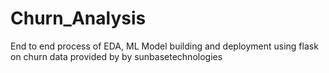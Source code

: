 # Churn_Analysis
End to end process of EDA, ML Model building and deployment using flask  
on churn data provided by by sunbasetechnologies
